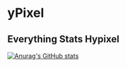 # yPixel
## Everything Stats Hypixel
[![Anurag's GitHub stats](https://github-readme-stats.vercel.app/api?username=Youngthanael)](https://github.com/anuraghazra/github-readme-stats)
